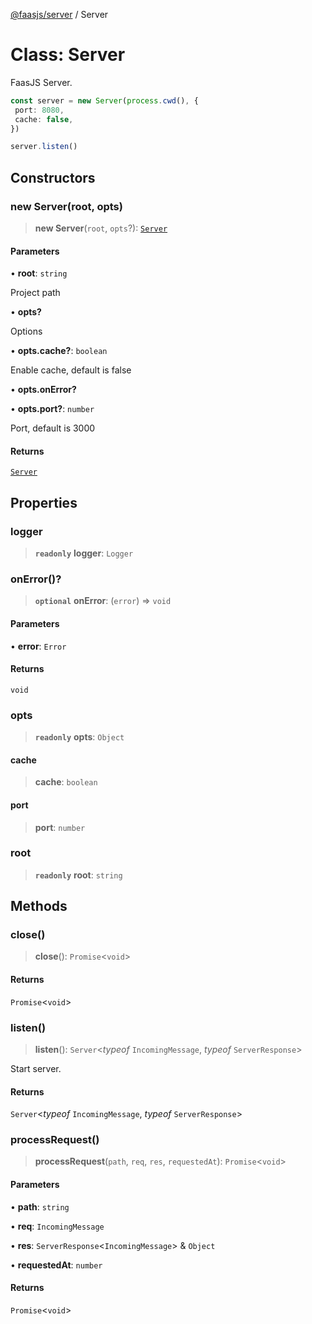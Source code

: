 [@faasjs/server](../README.md) / Server

# Class: Server

FaasJS Server.

```ts
const server = new Server(process.cwd(), {
 port: 8080,
 cache: false,
})

server.listen()
```

## Constructors

### new Server(root, opts)

> **new Server**(`root`, `opts`?): [`Server`](Server.md)

#### Parameters

• **root**: `string`

Project path

• **opts?**

Options

• **opts\.cache?**: `boolean`

Enable cache, default is false

• **opts\.onError?**

• **opts\.port?**: `number`

Port, default is 3000

#### Returns

[`Server`](Server.md)

## Properties

### logger

> **`readonly`** **logger**: `Logger`

### onError()?

> **`optional`** **onError**: (`error`) => `void`

#### Parameters

• **error**: `Error`

#### Returns

`void`

### opts

> **`readonly`** **opts**: `Object`

#### cache

> **cache**: `boolean`

#### port

> **port**: `number`

### root

> **`readonly`** **root**: `string`

## Methods

### close()

> **close**(): `Promise`\<`void`\>

#### Returns

`Promise`\<`void`\>

### listen()

> **listen**(): `Server`\<*typeof* `IncomingMessage`, *typeof* `ServerResponse`\>

Start server.

#### Returns

`Server`\<*typeof* `IncomingMessage`, *typeof* `ServerResponse`\>

### processRequest()

> **processRequest**(`path`, `req`, `res`, `requestedAt`): `Promise`\<`void`\>

#### Parameters

• **path**: `string`

• **req**: `IncomingMessage`

• **res**: `ServerResponse`\<`IncomingMessage`\> & `Object`

• **requestedAt**: `number`

#### Returns

`Promise`\<`void`\>

